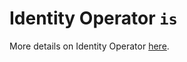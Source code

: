 # Identity Operator `is`

More details on Identity Operator [here](https://realpython.com/python-operators-expressions/#identity-operators).

